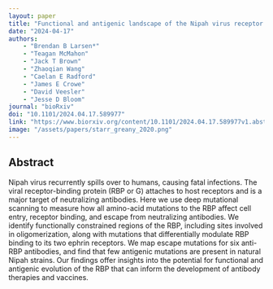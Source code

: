 ```yaml
---
layout: paper
title: "Functional and antigenic landscape of the Nipah virus receptor binding protein"
date: "2024-04-17"
authors: 
    - "Brendan B Larsen*"
    - "Teagan McMahon"
    - "Jack T Brown"
    - "Zhaoqian Wang"
    - "Caelan E Radford"
    - "James E Crowe"
    - "David Veesler"
    - "Jesse D Bloom"
journal: "bioRxiv"
doi: "10.1101/2024.04.17.589977"
link: "https://www.biorxiv.org/content/10.1101/2024.04.17.589977v1.abstract"
image: "/assets/papers/starr_greany_2020.png"
---
```


## Abstract

Nipah virus recurrently spills over to humans, causing fatal infections. The viral receptor-binding protein (RBP or G) attaches to host receptors and is a major target of neutralizing antibodies. Here we use deep mutational scanning to measure how all amino-acid mutations to the RBP affect cell entry, receptor binding, and escape from neutralizing antibodies. We identify functionally constrained regions of the RBP, including sites involved in oligomerization, along with mutations that differentially modulate RBP binding to its two ephrin receptors. We map escape mutations for six anti-RBP antibodies, and find that few antigenic mutations are present in natural Nipah strains. Our findings offer insights into the potential for functional and antigenic evolution of the RBP that can inform the development of antibody therapies and vaccines.
